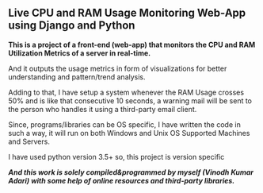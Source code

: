 ## Live CPU and RAM Usage Monitoring Web-App using Django and Python

**This is a project of a front-end (web-app) that monitors the CPU and RAM Utilization Metrics of a server in real-time.**

And it outputs the usage metrics in form of visualizations for better understanding and pattern/trend analysis. 

Adding to that, I have setup a system whenever the RAM Usage crosses 50% and is like that consecutive 10 seconds, a warning mail will be sent to the person who handles it using a third-party email client.

Since, programs/libraries can be OS specific, I have written the code in such a way, it will run on both Windows and Unix OS Supported Machines and Servers.

I have used python version 3.5+ so, this project is version specific

***And this work is solely compiled&programmed by myself (Vinodh Kumar Adari) with some help of online resources and third-party libraries.***
